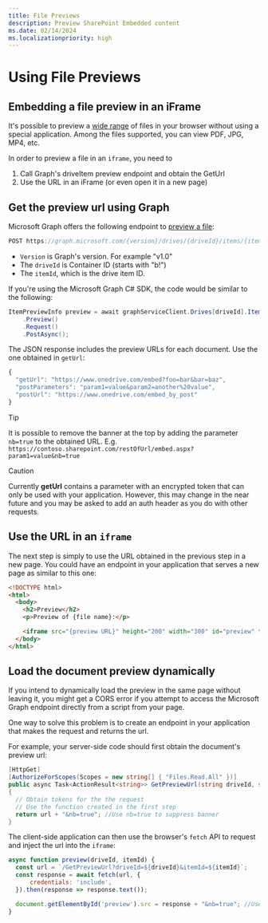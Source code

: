 ```yaml
---
title: File Previews
description: Preview SharePoint Embedded content
ms.date: 02/14/2024
ms.localizationpriority: high
---
```


# Using File Previews

## Embedding a file preview in an iFrame

It's possible to preview a [wide range](https://support.microsoft.com/office/file-types-supported-for-previewing-files-in-onedrive-sharepoint-and-teams-e054cd0f-8ef2-4ccb-937e-26e37419c5e4) of files in your browser without using a special application. Among the files supported, you can view PDF, JPG, MP4, etc.

In order to preview a file in an `iframe`, you need to

1. Call Graph's driveItem preview endpoint and obtain the GetUrl
1. Use the URL in an iFrame (or even open it in a new page)

## Get the preview url using Graph

Microsoft Graph offers the following endpoint to [preview a file](/graph/api/driveitem-preview):

```javascript
POST https://graph.microsoft.com/{version}/drives/{driveId}/items/{itemId}/preview
```

- `Version` is Graph's version. For example "v1.0"
- The `driveId` is Container ID (starts with "b!")
- The `itemId`, which is the drive item ID.

If you're using the Microsoft Graph C# SDK, the code would be similar to the following:

```csharp
ItemPreviewInfo preview = await graphServiceClient.Drives[driveId].Items[itemId]
    .Preview()
    .Request()
    .PostAsync();
```

The JSON response includes the preview URLs for each document. Use the one obtained in `getUrl`:

```javascript
{
  "getUrl": "https://www.onedrive.com/embed?foo=bar&bar=baz",
  "postParameters": "param1=value&param2=another%20value",
  "postUrl": "https://www.onedrive.com/embed_by_post"
}
```

> [!TIP]
> It is possible to remove the banner at the top by adding the parameter `nb=true` to the obtained URL. E.g.
> `https://contoso.sharepoint.com/restOfUrl/embed.aspx?param1=value&nb=true`

> [!CAUTION]
> Currently **getUrl** contains a parameter with an encrypted token that can only be used with your application. However, this may change in the near future and you may be asked to add an auth header as you do with  other requests.

## Use the URL in an `iframe`

The next step is simply to use the URL obtained in the previous step in a new page. You could have an endpoint in your application that serves a new page as similar to this one:

```html
<!DOCTYPE html>
<html>
  <body>
    <h2>Preview</h2>
    <p>Preview of {file name}:</p>

    <iframe src="{preview URL}" height="200" width="300" id="preview" title="Iframe Example"></iframe>
  </body>
</html>
```

## Load the document preview dynamically

If you intend to dynamically load the preview in the same page without leaving it, you might get a CORS error if you attempt to access the Microsoft Graph endpoint directly from a script from your page.

One way to solve this problem is to create an endpoint in your application that makes the request and returns the url.

For example, your server-side code should first obtain the document's preview url:

```csharp
[HttpGet]
[AuthorizeForScopes(Scopes = new string[] { "Files.Read.All" })]
public async Task<ActionResult<string>> GetPreviewUrl(string driveId, string itemId)
{
  // Obtain tokens for the the request
  // Use the function created in the first step
  return url + "&nb=true"; //Use nb=true to suppress banner
}
```

The client-side application can then use the browser's `fetch` API to request and inject the url into the `iframe`:

```javascript
async function preview(driveId, itemId) {
  const url = `/GetPreviewUrl?driveId=${driveId}&itemId=${itemId}`;
  const response = await fetch(url, {
      credentials: 'include',
  }).then(response => response.text());

  document.getElementById('preview').src = response + "&nb=true"; //Use nb=true to suppress banner
}
```
